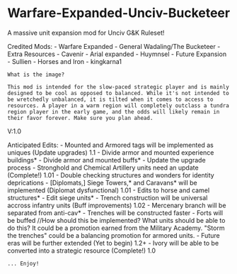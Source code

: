 # Warfare-Expanded-Unciv-Bucketeer
A massive unit expansion mod for Unciv G&amp;K Ruleset!

Credited Mods:
    - Warfare Expanded - General Wadaling/The Bucketeer
    - Extra Resources - Cavenir 
    - Arial expanded - Huymnsel 
    - Future Expansion - Sullien 
    - Horses and Iron - kingkarna1 
    
    What is the image? 
    
    This mod is intended for the slow-paced strategic player and is mainly designed to be cool as opposed to balanced. While it's not intended to be wretchedly unbalanced, it is tilted when it comes to access to resources. A player in a warm region will completely outclass a tundra region player in the early game, and the odds will likely remain in their favor forever. Make sure you plan ahead.
    
V:1.0
    
   Anticipated Edits:
        - Mounted and Armored tags will be implemented as uniques (Update upgrades) 1.1
            - Divide armor and mounted experience buildings*
            - Divide armor and mounted buffs*
            - Update the upgrade process
        - Stronghold and Chemical Artillery units need an update (Complete!) 1.01
            - Double checking structures and wonders for identity deprications
        - [Diplomats,] Siege Towers,* and Caravans* will be implemented (Diplomat dysfunctional) 1.01
            - Edits to horse and camel structures*
            - Edit siege units*
        - Trench construction will be universal accross infantry units (Buff improvements) 1.02 
            - Mercenary branch will be separated from anti-cav*
            - Trenches will be constructed faster 
            - Forts will be buffed
               //How should this be implemented? What units should be able to do this?
                    It could be a promotion earned from the Military Academy.
                    "Storm the trenches" could be a balancing promotion for armored units.
        - Future eras will be further extended (Yet to begin) 1.2+
        - Ivory will be able to be converted into a strategic resource (Complete!) 1.0
    
    
    ... Enjoy!
